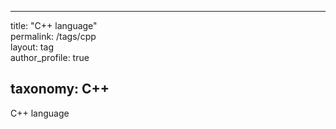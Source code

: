 ---

title: "C++ language"  
permalink: /tags/cpp  
layout: tag  
author_profile: true

taxonomy: C++
-------------

C++ language
